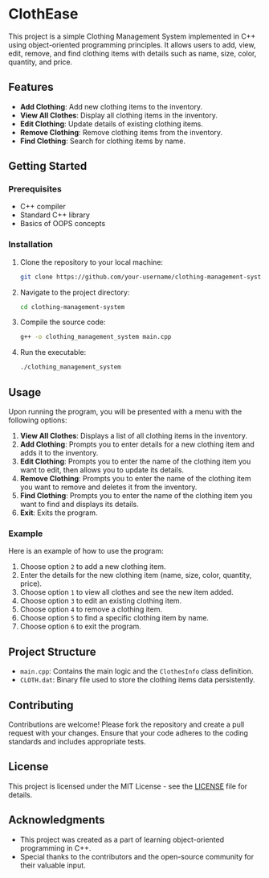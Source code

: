 # ClothEase

This project is a simple Clothing Management System implemented in C++ using object-oriented programming principles. It allows users to add, view, edit, remove, and find clothing items with details such as name, size, color, quantity, and price.

## Features

- **Add Clothing**: Add new clothing items to the inventory.
- **View All Clothes**: Display all clothing items in the inventory.
- **Edit Clothing**: Update details of existing clothing items.
- **Remove Clothing**: Remove clothing items from the inventory.
- **Find Clothing**: Search for clothing items by name.

## Getting Started

### Prerequisites

- C++ compiler
- Standard C++ library
- Basics of OOPS concepts

### Installation

1. Clone the repository to your local machine:

    ```bash
    git clone https://github.com/your-username/clothing-management-system.git
    ```

2. Navigate to the project directory:

    ```bash
    cd clothing-management-system
    ```

3. Compile the source code:

    ```bash
    g++ -o clothing_management_system main.cpp
    ```

4. Run the executable:

    ```bash
    ./clothing_management_system
    ```

## Usage

Upon running the program, you will be presented with a menu with the following options:

1. **View All Clothes**: Displays a list of all clothing items in the inventory.
2. **Add Clothing**: Prompts you to enter details for a new clothing item and adds it to the inventory.
3. **Edit Clothing**: Prompts you to enter the name of the clothing item you want to edit, then allows you to update its details.
4. **Remove Clothing**: Prompts you to enter the name of the clothing item you want to remove and deletes it from the inventory.
5. **Find Clothing**: Prompts you to enter the name of the clothing item you want to find and displays its details.
6. **Exit**: Exits the program.

### Example

Here is an example of how to use the program:

1. Choose option `2` to add a new clothing item.
2. Enter the details for the new clothing item (name, size, color, quantity, price).
3. Choose option `1` to view all clothes and see the new item added.
4. Choose option `3` to edit an existing clothing item.
5. Choose option `4` to remove a clothing item.
6. Choose option `5` to find a specific clothing item by name.
7. Choose option `6` to exit the program.

## Project Structure

- `main.cpp`: Contains the main logic and the `ClothesInfo` class definition.
- `CLOTH.dat`: Binary file used to store the clothing items data persistently.

## Contributing

Contributions are welcome! Please fork the repository and create a pull request with your changes. Ensure that your code adheres to the coding standards and includes appropriate tests.

## License

This project is licensed under the MIT License - see the [LICENSE](LICENSE) file for details.

## Acknowledgments

- This project was created as a part of learning object-oriented programming in C++.
- Special thanks to the contributors and the open-source community for their valuable input.

